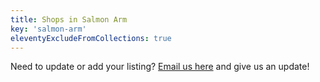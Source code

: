 ```yaml
---
title: Shops in Salmon Arm
key: 'salmon-arm'
eleventyExcludeFromCollections: true
---
```


Need to update or add your listing? [Email us here](mailto:admin@saeds.ca?subject=Shop%20Shuswap%20Update) and give us an update!
